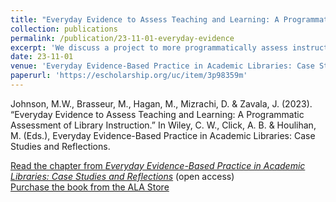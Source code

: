 ```yaml
---
title: "Everyday Evidence to Assess Teaching and Learning: A Programmatic Assessment of Library Instruction"
collection: publications
permalink: /publication/23-11-01-everyday-evidence
excerpt: 'We discuss a project to more programmatically assess instruction across the Library and leverage analysis to improve student learning outcomes instead of relying on individual library staff members to assess instruction alone or to solicit responses to our shared feedback forms.'
date: 23-11-01
venue: 'Everyday Evidence-Based Practice in Academic Libraries: Case Studies and Reflections'
paperurl: 'https://escholarship.org/uc/item/3p98359m'
--- 
```


Johnson, M.W., Brasseur, M., Hagan, M., Mizrachi, D. & Zavala, J. (2023). “Everyday Evidence to Assess Teaching and Learning: A Programmatic Assessment of Library Instruction.” In Wiley, C. W., Click, A. B. & Houlihan, M. (Eds.), Everyday Evidence-Based Practice in Academic Libraries: Case Studies and Reflections.

[Read the chapter from _Everyday Evidence-Based Practice in Academic Libraries: Case Studies and Reflections_](https://doi.org/10.31274/jlsc.14399) (open access)  
[Purchase the book from the ALA Store ](https://www.alastore.ala.org/content/everyday-evidence-based-practice-academic-libraries-case-studies-and-reflections)
